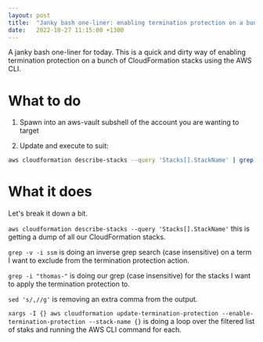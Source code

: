 ```yaml
---
layout: post
title:  "Janky bash one-liner: enabling termination protection on a bunch of CloudFormation stacks"
date:   2022-10-27 11:15:00 +1300
---
```


A janky bash one-liner for today. This is a quick and dirty way of enabling termination protection on a bunch of CloudFormation stacks using the AWS CLI. 


# What to do

1. Spawn into an aws-vault subshell of the account you are wanting to target

1. Update and execute to suit:

``` bash
aws cloudformation describe-stacks --query 'Stacks[].StackName' | grep -v -i ssm | grep -i "thomas-" | sed 's/,//g' | xargs -I {} aws cloudformation update-termination-protection --enable-termination-protection --stack-name {}
```

# What it does

Let's break it down a bit. 

`aws cloudformation describe-stacks --query 'Stacks[].StackName'` this is getting a dump of all our CloudFormation stacks. 

`grep -v -i ssm` is doing an inverse grep search (case insensitive) on a term I want to exclude from the termination protection action.

`grep -i "thomas-"` is doing our grep (case insensitive) for the stacks I want to apply the termination protection to. 

`sed 's/,//g'` is removing an extra comma from the output.

`xargs -I {} aws cloudformation update-termination-protection --enable-termination-protection --stack-name {}` is doing a loop over the filtered list of staks and running the AWS CLI command for each. 















